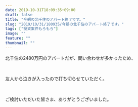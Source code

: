 ```yaml
---
date: 2019-10-31T18:09:35+09:00
draft: false
title: "今朝の北千住のアパート終了です。"
slug: "2019/10/31/180935/今朝の北千住のアパート終了です。"
tags: ["投資案件もろもろ"]
image: ""
feature: ""
thumbnail: ""
---
```

<p>北千住の2480万円のアパートだが、問い合わせが多かったため、</p><p> </p><p>友人から泣きが入ったので打ち切らせていただく。</p><p> </p><p>ご検討いただいた皆さま、ありがとうございました。</p><p> </p><p> </p>

